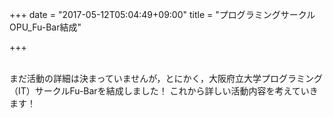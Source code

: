 +++
date = "2017-05-12T05:04:49+09:00"
title = "プログラミングサークル OPU_Fu-Bar結成"

+++

<br />
まだ活動の詳細は決まっていませんが，とにかく，大阪府立大学プログラミング（IT）サークルFu-Barを結成しました！
これから詳しい活動内容を考えていきます！

